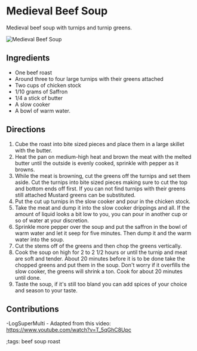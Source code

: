# Medieval Beef Soup

Medieval beef soup with turnips and turnip greens.

![Medieval Beef Soup](pix/medievil-beef-soup.webp)

## Ingredients

- One beef roast
- Around three to four large turnips with their greens attached
- Two cups of chicken stock
- 1/10 grams of Saffron
- 1/4 a stick of butter
- A slow cooker
- A bowl of warm water.

## Directions

1. Cube the roast into bite sized pieces and place them in a large skillet with the butter.
2. Heat the pan on medium-high heat and brown the meat with the melted butter until the outside is evenly cooked, sprinkle with pepper as it browns.
3. While the meat is browning, cut the greens off the turnips and set them aside. Cut the turnips into bite sized pieces making sure to cut the top and bottom ends off first. If you can not find turnips with their greens still attached Mustard greens can be substituted.
4. Put the cut up turnips in the slow cooker and pour in the chicken stock.
5. Take the meat and dump it into the slow cooker drippings and all. If the amount of liquid looks a bit low to you, you can pour in another cup or so of water at your discretion.
6. Sprinkle more pepper over the soup and put the saffron in the bowl of warm water and let it seep for five minutes. Then dump it and the warm water into the soup.
7. Cut the stems off of the greens and then chop the greens vertically.
8. Cook the soup on high for 2 to 2 1/2 hours or until the turnip and meat are soft and tender. About 20 minutes before it is to be done take the chopped greens and put them in the soup. Don't worry if it overfills the slow cooker, the greens will shrink a ton. Cook for about 20 minutes until done.
9. Taste the soup, if it's still too bland you can add spices of your choice and season to your taste.

## Contributions

-LogSuperMulti - Adapted from this video: https://www.youtube.com/watch?v=T_5qGhC8Upc

;tags: beef soup roast

